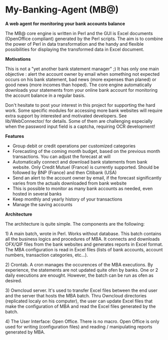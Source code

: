 # My-Banking-Agent (MB@)

<b>A web agent for monitoring your bank accounts balance</b>

The MB@ core engine is written in Perl and the GUI is Excel documents (OpenOffice compliant) generated by the Perl scripts. The aim is to combine the power of Perl in data transformation and the handy and flexible possibilities for displaying the transformed data in Excel document.

<b>Motivations</b><P>
This is not a "yet another bank statement manager" ;) It has only one main objective : alert the account owner by email when something not expected occurs on his bank statement, bad news (more expenses than planed) or good news (more incomes than hoped). The core engine automatically downloads your statements from your online bank account for monitoring the account balance in a regular basis.
<P>
Don't hesitate to post your interest in this project for supporting the hard work.
Some specific modules for accessing more bank websites will require extra support by interested and motivated developers. See lib/WebConnector/ for details. Some of them are challenging especially when the password input field is a captcha, requiring OCR development!

<b>Features</b>
<ul>
<li>Group debit or credit operations per customized categories</li>
<li>Forecasting of the coming month budget, based on the previous month transactions. You can adjust the forecast at will</li>
<li>Automatically connect and download bank statements from bank website. Only Credit Mutuel (France) is currently supported. Should be followed by BNP (France) and then Citibank (USA)</li>
<li>Send an alert to the account owner by email, if the forecast significantly varies from the actuals downloaded from bank website</li> 
<li>This is possible to monitor as many bank accounts as needed, even hosted in several banks</li>
<li> Keep monthly and yearly history of your transactions
<li> Manage the saving accounts
</ul>

<b>Architecture</b>
<P>
The architecture is quite simple. The components are the following:<P>
1) A main batch, wrote in Perl. Works without database. This batch contains all the business logics and procedures of MBA. It connects and downloads OFX/QIF files from the bank websites and generates reports in Excel format. The MBA configuration is read in Excel files (lists of bank accounts, account numbers, transaction categories, etc...).<P>
2) Crontab. A cron manages the occurences of the MBA executions. By experience, the statements are not updated quite ofen by banks. One or 2 daily executions are enought. However, the batch can be run as ofen as desired.<P>
3) Owncloud server. It's used to transfer Excel files between the end user and the server that hosts the MBA batch. Thru Owncloud directories (replicated localy on his computer), the user can update Excel files that make the configuration of MBA and read the Excel files generated by the batch.<P>
4) The User Interface: Open Office. There is no macro. Open Office is only used for writing (configuration files) and reading / manipulating reports generated by MBA. 
